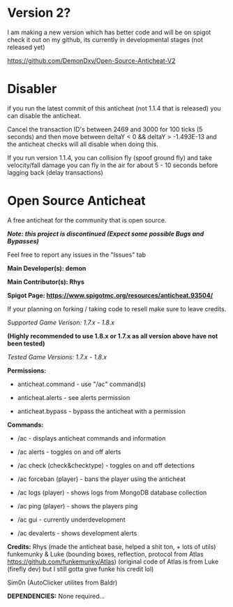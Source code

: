# Version 2?
I am making a new version which has better code and will be on spigot check it out on my github, its currently in developmental stages (not released yet)

https://github.com/DemonDxv/Open-Source-Anticheat-V2

# Disabler

if you run the latest commit of this anticheat (not 1.1.4 that is released) you can disable the anticheat.

Cancel the transaction ID's between 2469 and 3000 for 100 ticks (5 seconds) and then move between deltaY < 0 && deltaY > -1.493E-13 and the anticheat checks will all disable when doing this.

If you run version 1.1.4, you can collision fly (spoof ground fly) and take velocity/fall damage you can fly in the air for about 5 - 10 seconds before lagging back
(delay transactions)

# Open Source Anticheat
A free anticheat for the community that is open source.

***Note: this project is discontinued (Expect some possible Bugs and Bypasses)***
 
Feel free to report any issues in the "Issues" tab
 
****Main Developer(s): demon****

****Main Contributor(s): Rhys****

**Spigot Page: https://www.spigotmc.org/resources/anticheat.93504/**

If your planning on forking / taking code to resell make sure to leave credits.


*Supported Game Verison: 1.7.x - 1.8.x*

**(Highly recommended to use 1.8.x or 1.7.x as all version above have not been tested)**

*Tested Game Versions: 1.7.x - 1.8.x*


**Permissions:**

* anticheat.command - use "/ac" command(s)

* anticheat.alerts - see alerts permission

* anticheat.bypass - bypass the anticheat with a permission

**Commands:**

* /ac - displays anticheat commands and information

* /ac alerts - toggles on and off alerts

* /ac check (check&checktype) - toggles on and off detections

* /ac forceban (player) - bans the player using the anticheat

* /ac logs (player) - shows logs from MongoDB database collection

* /ac ping (player) - shows the players ping

* /ac gui - currently underdevelopment

* /ac devalerts - shows development alerts


**Credits:**
Rhys (made the anticheat base, helped a shit ton, + lots of utils)
funkemunky & Luke (bounding boxes, reflection, protocol from Atlas https://github.com/funkemunky/Atlas) 
(original code of Atlas is from Luke (firefly dev) but I still gotta give funke his credit lol)

Sim0n (AutoClicker utilites from Baldr)


**DEPENDENCIES:**
None required...
